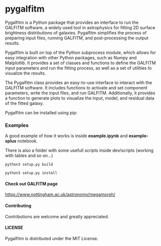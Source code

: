 # pygalfitm

Pygalfitm is a Python package that provides an interface to run the GALFITM software, a widely used tool in astrophysics for fitting 2D surface brightness distributions of galaxies. Pygalfitm simplifies the process of preparing input files, running GALFITM, and post-processing the output results.

Pygalfitm is built on top of the Python subprocess module, which allows for easy integration with other Python packages, such as Numpy and Matplotlib. It provides a set of classes and functions to define the GALFITM input parameters and run the fitting process, as well as a set of utilities to visualize the results.

The Pygalfitm class provides an easy-to-use interface to interact with the GALFITM software. It includes functions to activate and set component parameters, write the input files, and run GALFITM. Additionally, it provides a function to generate plots to visualize the input, model, and residual data of the fitted galaxy.

Pygalfitm can be installed using pip:

### Examples

A good example of how it works is inside **example.ipynb** and **example-splus** notebook.

There is also a folder with some usefull scripts inside dev/scripts (working with tables and so on...)

```
python3 setup.py build

python3 setup.py install
```

#### Check out GALFITM page

https://www.nottingham.ac.uk/astronomy/megamorph/

#### Contributing

Contributions are welcome and greatly appreciated.

#### LICENSE 

Pygalfitm is distributed under the MIT License.